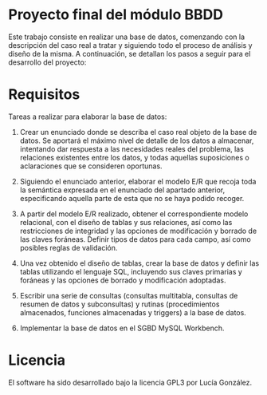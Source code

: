 # Proyecto final del módulo BBDD
Este trabajo consiste en realizar una base de datos, comenzando con la descripción del caso 
real a tratar y siguiendo todo el proceso de análisis y diseño de la misma.
A continuación, se detallan los pasos a seguir para el desarrollo del proyecto:
# Requisitos
Tareas a realizar para elaborar la base de datos:
  1. Crear un  enunciado donde se describa el caso real objeto de la base de datos. Se aportará el 
     máximo nivel de detalle de los datos a almacenar, intentando dar respuesta a las 
     necesidades reales del problema, las relaciones existentes entre los datos, y todas aquellas 
     suposiciones o aclaraciones que se consideren oportunas.
     
  2. Siguiendo el enunciado anterior, elaborar el modelo E/R que recoja toda la semántica 
     expresada en el enunciado del apartado anterior, especificando aquella parte de esta que no se haya podido recoger.
     
  3. A partir del modelo E/R realizado, obtener el correspondiente modelo relacional, con el 
     diseño de tablas y sus relaciones, así como las restricciones de integridad y las opciones de 
     modificación y borrado de las claves foráneas. Definir tipos de datos para cada campo, así 
     como posibles reglas de validación.
     
  4. Una vez obtenido el diseño de tablas, crear la base de datos y definir las tablas utilizando el 
     lenguaje SQL, incluyendo sus claves primarias y foráneas y las opciones de borrado y 
     modificación adoptadas.
     
  5. Escribir una serie de consultas (consultas multitabla, consultas de resumen 
     de datos y subconsultas) y rutinas (procedimientos almacenados, funciones almacenadas y triggers) a la base de datos.

  6. Implementar la base de datos en el SGBD MySQL Workbench.
# Licencia
El software ha sido desarrollado bajo la licencia GPL3 por Lucía González.
